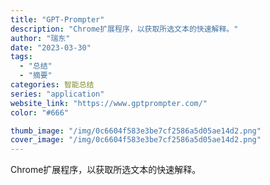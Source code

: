 ```yaml
---
title: "GPT-Prompter"
description: "Chrome扩展程序，以获取所选文本的快速解释。"
author: "瑞东"
date: "2023-03-30"
tags:
  - "总结"
  - "摘要"
categories: 智能总结
series: "application"
website_link: "https://www.gptprompter.com/"
color: "#666"

thumb_image: "/img/0c6604f583e3be7cf2586a5d05ae14d2.png"
cover_image: "/img/0c6604f583e3be7cf2586a5d05ae14d2.png"
---
```


Chrome扩展程序，以获取所选文本的快速解释。